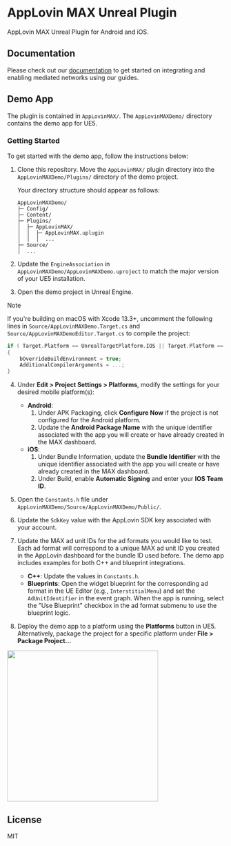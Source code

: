 # AppLovin MAX Unreal Plugin

AppLovin MAX Unreal Plugin for Android and iOS.

## Documentation

Please check out our [documentation](https://developers.applovin.com/en/unreal/overview/integration) to get started on integrating and enabling mediated networks using our guides.

## Demo App

The plugin is contained in `AppLovinMAX/`. The `AppLovinMAXDemo/` directory contains the demo app for UE5.

### Getting Started

To get started with the demo app, follow the instructions below:

1. Clone this repository. Move the `AppLovinMAX/` plugin directory into the `AppLovinMAXDemo/Plugins/` directory of the demo project.

    Your directory structure should appear as follows:

    ```
    AppLovinMAXDemo/
    ├─ Config/
    ├─ Content/
    ├─ Plugins/
    │  ├─ AppLovinMAX/
    │  │  ├─ AppLovinMAX.uplugin
    │  │  │  ...
    ├─ Source/
    │  ...
    ```

2. Update the `EngineAssociation` in `AppLovinMAXDemo/AppLovinMAXDemo.uproject` to match the major version of your UE5 installation.

3. Open the demo project in Unreal Engine.

> [!NOTE]
> If you're building on macOS with Xcode 13.3+, uncomment the following lines in `Source/AppLovinMAXDemo.Target.cs` and `Source/AppLovinMAXDemoEditor.Target.cs` to compile the project:
> ```cpp
> if ( Target.Platform == UnrealTargetPlatform.IOS || Target.Platform == UnrealTargetPlatform.Mac )
> {
>     bOverrideBuildEnvironment = true;
>     AdditionalCompilerArguments = ...;
> }
> ```

4. Under **Edit > Project Settings > Platforms**, modify the settings for your desired mobile platform(s):
    - **Android**:
        1. Under APK Packaging, click **Configure Now** if the project is not configured for the Android platform.
        2. Update the **Android Package Name** with the unique identifier associated with the app you will create or have already created in the MAX dashboard.
    - **iOS**:
        1. Under Bundle Information, update the **Bundle Identifier** with the unique identifier associated with the app you will create or have already created in the MAX dashboard.
        2. Under Build, enable **Automatic Signing** and enter your **IOS Team ID**.

5. Open the `Constants.h` file under `AppLovinMAXDemo/Source/AppLovinMAXDemo/Public/`.

6. Update the `SdkKey` value with the AppLovin SDK key associated with your account.

7. Update the MAX ad unit IDs for the ad formats you would like to test. Each ad format will correspond to a unique MAX ad unit ID you created in the AppLovin dashboard for the bundle ID used before. The demo app includes examples for both C++ and blueprint integrations.
    - **C++**: Update the values in `Constants.h`.
    - **Blueprints**: Open the widget blueprint for the corresponding ad format in the UE Editor (e.g., `InterstitialMenu`) and set the `AdUnitIdentifier` in the event graph. When the app is running, select the "Use Blueprint" checkbox in the ad format submenu to use the blueprint logic.

8. Deploy the demo app to a platform using the **Platforms** button in UE5. Alternatively, package the project for a specific platform under **File > Package Project...**

<img src="https://user-images.githubusercontent.com/17148467/160496309-e1ef6519-c4cf-4d71-a34f-a17e79fb8bae.png" width="350" />

## License

MIT
